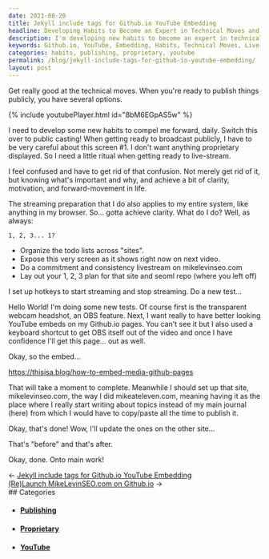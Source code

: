 ```yaml
---
date: 2021-08-20
title: Jekyll include tags for Github.io YouTube Embedding
headline: Developing Habits to Become an Expert in Technical Moves and Live-Streaming
description: I'm developing new habits to become an expert in technical moves and live-streaming. To make sure nothing proprietary is shared, I'm setting up hotkeys and testing embedding YouTube videos in my Github.io pages. I'm also creating mikelevinseo.com as a place to write about topics instead of my main journal. Click through to read more about my journey.
keywords: Github.io, YouTube, Embedding, Habits, Technical Moves, Live-Streaming, Hotkeys, Proprietary, Writing, Topics, Journal, Streaming, Publishing
categories: habits, publishing, proprietary, youtube
permalink: /blog/jekyll-include-tags-for-github-io-youtube-embedding/
layout: post
---
```



Get really good at the technical moves. When you're ready to publish things
publicly, you have several options.

{% include youtubePlayer.html id="8bM6EGpAS5w" %}

I need to develop some new habits to compel me forward, daily. Switch this over
to public casting! When getting ready to broadcast publicly, I have to be very
careful about this screen #1. I don't want anything proprietary displayed. So I
need a little ritual when getting ready to live-stream.

I feel confused and have to get rid of that confusion. Not merely get rid of
it, but knowing what's important and why, and achieve a bit of clarity,
motivation, and forward-movement in life.

The streaming preparation that I do also applies to my entire system, like
anything in my browser. So... gotta achieve clarity. What do I do? Well, as
always:

    1, 2, 3... 1?

- Organize the todo lists across "sites".
- Expose this very screen as it shows right now on next video.
- Do a commitment and consistency livestream on mikelevinseo.com
- Lay out your 1, 2, 3 plan for that site and seoml repo (where you left off)

I set up hotkeys to start streaming and stop streaming. Do a new test...

Hello World! I'm doing some new tests. Of course first is the transparent
webcam headshot, an OBS feature. Next, I want really to have better looking
YouTube embeds on my Github.io pages. You can't see it but I also used a
keyboard shortcut to get OBS itself out of the video and once I have confidence
I'll get this page... out as well.

Okay, so the embed...

https://thisisa.blog/how-to-embed-media-github-pages

That will take a moment to complete. Meanwhile I should set up that site,
mikelevinseo.com, the way I did mikeateleven.com, meaning having it as the
place where I really start writing about topics instead of my main journal
(here) from which I would have to copy/paste all the time to publish it.

Okay, that's done! Wow, I'll update the ones on the other site...

That's "before" and that's after.

Okay, done. Onto main work!

<div class="post-nav"><div class="post-nav-prev"><span class="arrow">&larr;&nbsp;</span><a href="/blog/jekyll-include-tags-for-github-io-youtube-embedding">Jekyll include tags for Github.io YouTube Embedding</a></div><div class="post-nav-next"><a href="/blog/re-launch-mikelevinseo-com-on-github-io">(Re)Launch MikeLevinSEO.com on Github.io</a><span class="arrow">&nbsp;&rarr;</span></div></div>
## Categories

<ul>
<li><h4><a href='/publishing/'>Publishing</a></h4></li>
<li><h4><a href='/proprietary/'>Proprietary</a></h4></li>
<li><h4><a href='/youtube/'>YouTube</a></h4></li></ul>